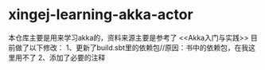 # xingej-learning-akka-actor
本仓库主要是用来学习akka的，资料来源主要是参考了
<<Akka入门与实践>>
目前做了以下修改：
1、更新了build.sbt里的依赖包//原因：书中的依赖包，在我这里用不了
2、添加了必要的注释
